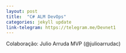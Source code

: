 ```yaml
---
layout: post
title:  "C# ALM DevOps"
categories: jekyll update
link-telegram: https://telegram.me/Devnet1
---
```

Colaboração: Julio Arruda MVP (@julioarrudac)
